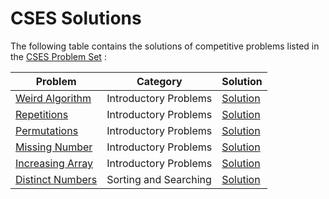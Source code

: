 CSES Solutions
==================

The following table contains the solutions of competitive problems listed in the [CSES Problem Set](https://cses.fi/problemset/)
:

| Problem | Category | Solution |
| --- | --- | --- |
| [Weird Algorithm](https://cses.fi/problemset/task/1068) | Introductory Problems | [Solution](solutions/Weird_Algorithm) |
| [Repetitions](https://cses.fi/problemset/task/1069) | Introductory Problems | [Solution](solutions/Repetitions) |
| [Permutations](https://cses.fi/problemset/task/1070) | Introductory Problems | [Solution](solutions/Permutations) |
| [Missing Number](https://cses.fi/problemset/task/1083) | Introductory Problems | [Solution](solutions/Missing_Number) |
| [Increasing Array](https://cses.fi/problemset/task/1094) | Introductory Problems | [Solution](solutions/Increasing_Array) |
| [Distinct Numbers](https://cses.fi/problemset/task/1621) | Sorting and Searching | [Solution](solutions/Distinct_Numbers) |
